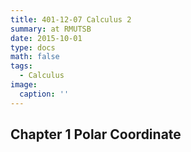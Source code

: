 ```yaml
---
title: 401-12-07 Calculus 2 
summary: at RMUTSB
date: 2015-10-01
type: docs
math: false
tags:
  - Calculus
image:
  caption: ''
---
```


## Chapter 1 Polar Coordinate
